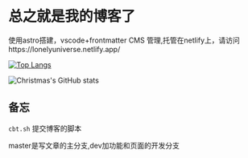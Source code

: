 # 总之就是我的博客了

使用astro搭建，vscode+frontmatter CMS 管理,托管在netlify上，请访问https://lonelyuniverse.netlify.app/

[![Top Langs](https://github-readme-stats.vercel.app/api/top-langs/?username=wuzhizhe7273&layout=compact)](https://github.com/wuzhizhe7273/github-readme-stats)


![Christmas's GitHub stats](https://github-readme-stats.vercel.app/api?username=wuzhizhe7273&show_icons=true&theme=tokyonight)

## 备忘

`cbt.sh` 提交博客的脚本

master是写文章的主分支,dev加功能和页面的开发分支

